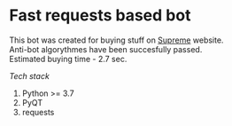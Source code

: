 # Fast requests based bot
This bot was created for buying stuff on [Supreme](https://www.supremenewyork.com) website.\
Anti-bot algorythmes have been succesfully passed.\
Estimated buying time - 2.7 sec.


*Tech stack*
1. Python >= 3.7
2. PyQT
3. requests

